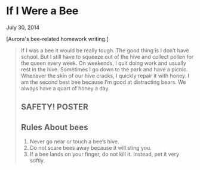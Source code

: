# If I Were a Bee

<p class="datestamp">July 30, 2014</p>

[Aurora's bee-related homework writing.]

> If I was a bee it would be really tough. The good thing is I don’t have school. But I still have to squeeze out of the hive and collect pollen for the queen every week. On weekends, I quit doing work and usually rest in the hive. Sometimes I go down to the park and have a picnic. Whenever the skin of our hive cracks, I quickly repair it with honey. I am the second best bee because I’m good at distracting bears. We always have a quart of honey a day.
> ## SAFETY! POSTER
> ## Rules About bees
> 1. Never go near or touch a bee’s hive.
> 2. Do not scare bees away because it will sting you.
> 3. If a bee lands on your finger, do not kill it. Instead, pet it very softly.
